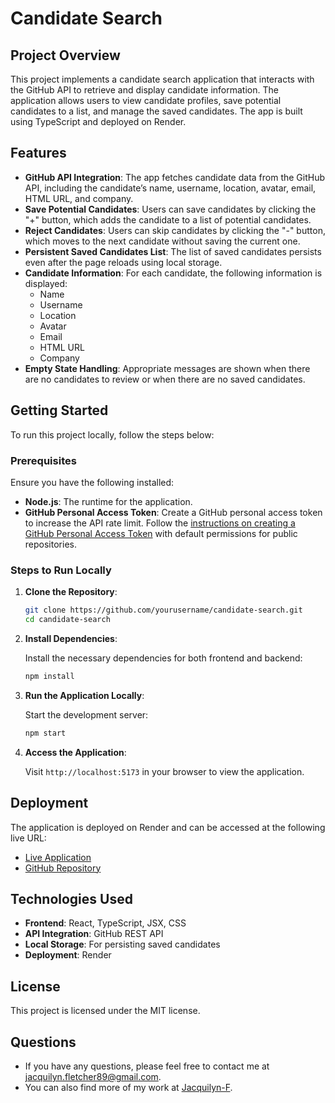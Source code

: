 # Candidate Search

## Project Overview

This project implements a candidate search application that interacts with the GitHub API to retrieve and display candidate information. The application allows users to view candidate profiles, save potential candidates to a list, and manage the saved candidates. The app is built using TypeScript and deployed on Render.

## Features

- **GitHub API Integration**: The app fetches candidate data from the GitHub API, including the candidate’s name, username, location, avatar, email, HTML URL, and company.
- **Save Potential Candidates**: Users can save candidates by clicking the "+" button, which adds the candidate to a list of potential candidates.
- **Reject Candidates**: Users can skip candidates by clicking the "-" button, which moves to the next candidate without saving the current one.
- **Persistent Saved Candidates List**: The list of saved candidates persists even after the page reloads using local storage.
- **Candidate Information**: For each candidate, the following information is displayed:
  - Name
  - Username
  - Location
  - Avatar
  - Email
  - HTML URL
  - Company
- **Empty State Handling**: Appropriate messages are shown when there are no candidates to review or when there are no saved candidates.

## Getting Started

To run this project locally, follow the steps below:

### Prerequisites

Ensure you have the following installed:

- **Node.js**: The runtime for the application.
- **GitHub Personal Access Token**: Create a GitHub personal access token to increase the API rate limit. Follow the [instructions on creating a GitHub Personal Access Token](https://docs.github.com/en/github/authenticating-to-github/creating-a-personal-access-token) with default permissions for public repositories.

### Steps to Run Locally

1. **Clone the Repository**:

    ```bash
    git clone https://github.com/yourusername/candidate-search.git
    cd candidate-search
    ```
2. **Install Dependencies**:

    Install the necessary dependencies for both frontend and backend:

    ```bash
    npm install
    ```

3. **Run the Application Locally**:

    Start the development server:

    ```bash
    npm start

    ```

4. **Access the Application**:

    Visit `http://localhost:5173` in your browser to view the application.

## Deployment

The application is deployed on Render and can be accessed at the following live URL:

- [Live Application](https://candidate-search-1-jksg.onrender.com)  
- [GitHub Repository](https://github.com/Jacquilyn-F/candidate_search)

## Technologies Used

- **Frontend**: React, TypeScript, JSX, CSS
- **API Integration**: GitHub REST API
- **Local Storage**: For persisting saved candidates
- **Deployment**: Render

## License

This project is licensed under the MIT license.

## Questions

- If you have any questions, please feel free to contact me at [jacquilyn.fletcher89@gmail.com](mailto:jacquilyn.fletcher89@gmail.com).
- You can also find more of my work at [Jacquilyn-F](https://github.com/Jacquilyn-F).
